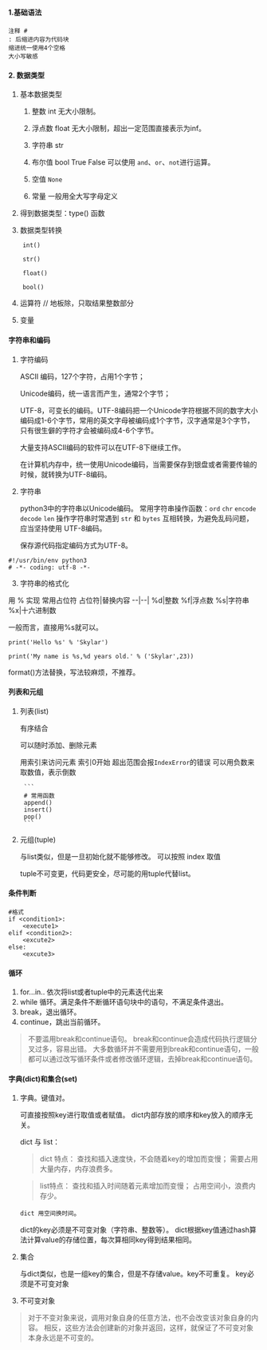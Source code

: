 #### 1.基础语法

    注释 #
    : 后缩进内容为代码块
    缩进统一使用4个空格
    大小写敏感

#### 2. 数据类型

1. 基本数据类型

    1. 整数 int 无大小限制。

    2. 浮点数 float 无大小限制，超出一定范围直接表示为inf。

    3. 字符串 str

    4. 布尔值 bool
        True
        False
        可以使用 `and`、`or`、`not`进行运算。

    5. 空值 `None`
    6. 常量 一般用全大写字母定义

2. 得到数据类型：type() 函数

3. 数据类型转换

```
    int()

    str()

    float()

    bool()
```

4. 运算符
    // 地板除，只取结果整数部分


5. 变量

#### 字符串和编码

1. 字符编码

    ASCII 编码，127个字符，占用1个字节；

    Unicode编码，统一语言而产生，通常2个字节；

    UTF-8，可变长的编码。UTF-8编码把一个Unicode字符根据不同的数字大小编码成1-6个字节，常用的英文字母被编码成1个字节，汉字通常是3个字节，只有很生僻的字符才会被编码成4-6个字节。
    
    大量支持ASCII编码的软件可以在UTF-8下继续工作。

    在计算机内存中，统一使用Unicode编码，当需要保存到银盘或者需要传输的时候，就转换为UTF-8编码。

2. 字符串

   python3中的字符串以Unicode编码。
   常用字符串操作函数：`ord` `chr` `encode` `decode` `len`
   操作字符串时常遇到 `str` 和 `bytes` 互相转换，为避免乱码问题，应当坚持使用 UTF-8编码。

   保存源代码指定编码方式为UTF-8。

```
#!/usr/bin/env python3
# -*- coding: utf-8 -*-
```

3. 字符串的格式化

用 % 实现
常用占位符
占位符|替换内容
--|--|
%d|整数
%f|浮点数
%s|字符串
%x|十六进制数

一般而言，直接用%s就可以。

```
print('Hello %s' % 'Skylar')

print('My name is %s,%d years old.' % ('Skylar',23))
```

format()方法替换，写法较麻烦，不推荐。

#### 列表和元组

1. 列表(list)

    有序结合

    可以随时添加、删除元素

    用索引来访问元素
        索引0开始
        超出范围会报`IndexError`的错误
        可以用负数来取数值，表示倒数
    
        ```
        # 常用函数
        append()
        insert()
        pop()
        ```

2. 元组(tuple)

    与list类似，但是一旦初始化就不能够修改。
    可以按照 index 取值

    tuple不可变更，代码更安全，尽可能的用tuple代替list。

#### 条件判断

```
#格式
if <condition1>:
    <execute1>
elif <condition2>:
    <excute2>
else:
    <excute3>
```

#### 循环

1. for...in.. 依次将list或者tuple中的元素迭代出来
2. while 循环。满足条件不断循环语句块中的语句，不满足条件退出。
3. break，退出循环。
4. continue，跳出当前循环。

>不要滥用break和continue语句。
>break和continue会造成代码执行逻辑分叉过多，容易出错。
>大多数循环并不需要用到break和continue语句，一般都可以通过改写循环条件或者修改循环逻辑，去掉break和continue语句。

#### 字典(dict)和集合(set)

1. 字典。键值对。

    可直接按照key进行取值或者赋值。
    dict内部存放的顺序和key放入的顺序无关。

    dict 与 list：
    >dict 特点：
    >查找和插入速度快，不会随着key的增加而变慢；
    >需要占用大量内存，内存浪费多。

    >list特点：
    >查找和插入时间随着元素增加而变慢；
    >占用空间小，浪费内存少。

    `dict 用空间换时间`。

    dict的key必须是不可变对象（字符串、整数等）。
    dict根据key值通过hash算法计算value的存储位置，每次算相同key得到结果相同。

2. 集合

    与dict类似，也是一组key的集合，但是不存储value。key不可重复。
    key必须是不可变对象

3. 不可变对象

>对于不变对象来说，调用对象自身的任意方法，也不会改变该对象自身的内容。
>相反，这些方法会创建新的对象并返回，这样，就保证了不可变对象本身永远是不可变的。
